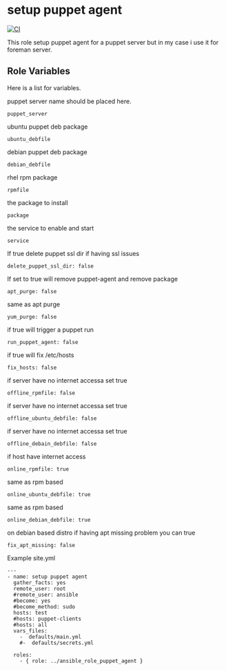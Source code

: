 setup puppet agent 
=========

[![CI](https://github.com/habbis/ansible_role_puppet_agent/workflows/CI/badge.svg)](https://github.com/habbis/ansible_role_puppet_agent/actions?query=workflow%3ACI)

This role setup puppet agent for a puppet server but in my case i use it for foreman server.


Role Variables
--------------

Here is a list for variables.

puppet server name should be placed here.
```
puppet_server
```
ubuntu puppet deb package 
```
ubuntu_debfile
```
debian puppet deb package
```
debian_debfile
```
rhel rpm package
```
rpmfile
```
the package to install 
```
package
```
the service to enable and start
```
service
```
If true delete puppet ssl dir if having ssl issues
```
delete_puppet_ssl_dir: false
```
If set to true will remove puppet-agent and remove package
```
apt_purge: false
```
same as apt purge 
```
yum_purge: false
```
if true will  trigger a puppet run
```
run_puppet_agent: false
```
if true will fix  /etc/hosts 
```
fix_hosts: false
```

if server have no internet accessa set
true

```
offline_rpmfile: false
```


if server have no internet accessa set
true

```
offline_ubuntu_debfile: false
```

if server have no internet accessa set
true

```
offline_debain_debfile: false
```

if host have internet access
```
online_rpmfile: true
```

same as rpm based 

```
online_ubuntu_debfile: true
```

same as rpm based 
```
online_debian_debfile: true
```

on debian based distro if 
 having apt missing problem you can true

```
fix_apt_missing: false
```



Example site.yml

```
---
- name: setup puppet agent
  gather_facts: yes
  remote_user: root
  #remote_user: ansible
  #become: yes
  #become_method: sudo
  hosts: test
  #hosts: puppet-clients
  #hosts: all
  vars_files:
    -  defaults/main.yml
    #-  defaults/secrets.yml

  roles:
    - { role: ../ansible_role_puppet_agent }
```
